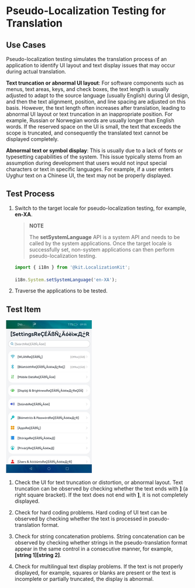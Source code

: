 # Pseudo-Localization Testing for Translation

<!--Kit: Localization Kit-->
<!--Subsystem: Global-->
<!--Owner: @yliupy-->
<!--Designer: @sunyaozu-->
<!--Tester: @lpw_work-->
<!--Adviser: @Brilliantry_Rui-->

## Use Cases

Pseudo-localization testing simulates the translation process of an application to identify UI layout and text display issues that may occur during actual translation.

**Text truncation or abnormal UI layout**: For software components such as menus, text areas, keys, and check boxes, the text length is usually adjusted to adapt to the source language (usually English) during UI design, and then the text alignment, position, and line spacing are adjusted on this basis. However, the text length often increases after translation, leading to abnormal UI layout or text truncation in an inappropriate position. For example, Russian or Norwegian words are usually longer than English words. If the reserved space on the UI is small, the text that exceeds the scope is truncated, and consequently the translated text cannot be displayed completely.

**Abnormal text or symbol display**: This is usually due to a lack of fonts or typesetting capabilities of the system. This issue typically stems from an assumption during development that users would not input special characters or text in specific languages. For example, if a user enters Uyghur text on a Chinese UI, the text may not be properly displayed.


## Test Process

1. Switch to the target locale for pseudo-localization testing, for example, **en-XA**.

   >  **NOTE**
   >
   >  The **setSystemLanguage** API is a system API and needs to be called by the system applications. Once the target locale is successfully set, non-system applications can then perform pseudo-localization testing.
   <!--RP1-->
   ```ts
   import { i18n } from '@kit.LocalizationKit';

   i18n.System.setSystemLanguage('en-XA');
   ```
   <!--RP1End-->

2. Traverse the applications to be tested.


## **Test Item**

![zh-cn_image_0000001737423156](figures/zh-cn_image_0000001737423156.png)

1. Check the UI for text truncation or distortion, or abnormal layout. Text truncation can be observed by checking whether the text ends with **]** (a right square bracket). If the text does not end with **]**, it is not completely displayed.

2. Check for hard coding problems. Hard coding of UI text can be observed by checking whether the text is processed in pseudo-translation format.

3. Check for string concatenation problems. String concatenation can be observed by checking whether strings in the pseudo-translation format appear in the same control in a consecutive manner, for example, **[string 1][string 2]**.

4. Check for multilingual text display problems. If the text is not properly displayed, for example, squares or blanks are present or the text is incomplete or partially truncated, the display is abnormal.
